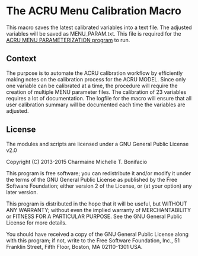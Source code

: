 # The ACRU Menu Calibration Macro

This macro saves the latest calibrated variables into a text file. The adjusted variables will be saved as MENU_PARAM.txt. This file is required for the [ACRU MENU PARAMETERIZATION program](https://github.com/charmainebonifacio/acru_menu) to run.

## Context
The purpose is to automate the ACRU calibration workflow by efficiently making notes on the calibration process for the ACRU MODEL. Since only one variable can be calibrated at a time, the procedure will require the creation of multiple MENU parameter files. The calibration of 23 variables requires a lot of documentation. The logfile for the macro will ensure that all user calibration summary will be documented each time the variables are adjusted.

## License

The modules and scripts are licensed under a GNU General Public License v2.0

Copyright (C) 2013-2015 Charmaine Michelle T. Bonifacio

This program is free software; you can redistribute it and/or modify it under the terms of the GNU General Public License as published by the Free Software Foundation; either version 2 of the License, or (at your option) any later version.

This program is distributed in the hope that it will be useful, but WITHOUT ANY WARRANTY; without even the implied warranty of MERCHANTABILITY or FITNESS FOR A PARTICULAR PURPOSE. See the GNU General Public License for more details.

You should have received a copy of the GNU General Public License along with this program; if not, write to the Free Software Foundation, Inc., 51 Franklin Street, Fifth Floor, Boston, MA 02110-1301 USA.
